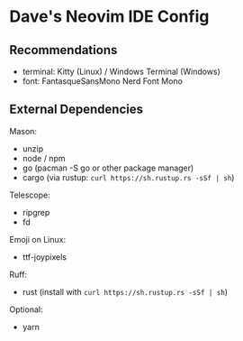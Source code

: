 # Dave's Neovim IDE Config

## Recommendations

- terminal: Kitty (Linux) / Windows Terminal (Windows)
- font: FantasqueSansMono Nerd Font Mono

## External Dependencies

Mason:
- unzip
- node / npm
- go (pacman -S go or other package manager)
- cargo (via rustup: `curl https://sh.rustup.rs -sSf | sh`)

Telescope:
- ripgrep
- fd

Emoji on Linux:
- ttf-joypixels

Ruff:
- rust (install with `curl https://sh.rustup.rs -sSf | sh`)

Optional:
- yarn
